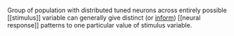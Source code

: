 Group of population with distributed tuned neurons across entirely possible [[stimulus]] variable can generally give distinct (or [inform](information)) [[neural response]] patterns to one particular value of stimulus variable. 